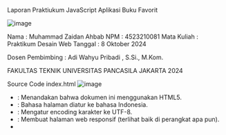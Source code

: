 Laporan Praktiukum JavaScript
Aplikasi Buku Favorit

![image](https://github.com/user-attachments/assets/2f5e16f0-9fc3-44f8-9cfd-26c5b4e071de)

Nama         : Muhammad Zaidan Ahbab
NPM          : 4523210081
Mata Kuliah  : Praktikum Desain Web
Tanggal      : 8 Oktober 2024

Dosen Pembimbing :
Adi Wahyu Pribadi , S.Si., M.Kom.

FAKULTAS TEKNIK
UNIVERSITAS PANCASILA
JAKARTA
2024

Source Code index.html
![image](https://github.com/user-attachments/assets/5d96d055-f2d3-4115-93b8-68a1e7b56e8e)
  - <!DOCTYPE>    : Menandakan bahwa dokumen ini menggunakan HTML5.
  - <html lang>   : Bahasa halaman diatur ke bahasa Indonesia.
  - <meta charset>: Mengatur encoding karakter ke UTF-8.
  - <meta>        : Membuat halaman web responsif (terlihat baik di perangkat apa pun).
  - <title>       : Menentukan judul yang ditampilkan di tab browser."

![image](https://github.com/user-attachments/assets/3f7a5f4a-4d6c-4f89-b1f4-a7e5d5148291)
   - "<h1>: Judul utama halaman.
   1 Input Nama Pengguna:
     - Form input untuk pengguna memasukkan nama mereka dengan <input> dan tombol Simpan Nama untuk menyimpan nama. Nama ini nantinya akan ditampilkan dengan tag <h3>.

   2 Form Tambah Buku:
     - Formulir untuk menambah buku baru dengan 3 input: judul, penulis, dan tahun terbit. Ada juga tombol Tambah Buku untuk mengirim data.

   3 Daftar Buku:
     - Bagian untuk menampilkan buku yang sudah ditambahkan pengguna. Konten akan muncul di dalam <div id="daftar-buku'>.

   4 Buku Favorit:
     - Bagian ini digunakan untuk menampilkan buku-buku yang sudah ditandai sebagai favorit. Konten favorit muncul dalam <div id="buku-favorit'>.

   - <script src="script.js"></script>: Menghubungkan file JavaScript (script.js) yang mengatur logika aplikasi. 

Source Code script.js
// Definisi Class Buku
![image](https://github.com/user-attachments/assets/57fcd826-edd9-4bdd-ad87-7f170240866e)
  - Ini adalah template untuk membuat objek buku dengan informasi judul, penulis, dan tahun. 
  - Fungsi tampilkanInfo() mengembalikan informasi buku dalam format teks.

![image](https://github.com/user-attachments/assets/a36fbe72-00f4-418f-8197-245a82df2c26)

![image](https://github.com/user-attachments/assets/470018af-232e-46c6-9875-c64ad582167a)
  - Menambahkan buku baru berdasarkan input dari formulir (judul, penulis, tahun). 
  - Setelah validasi, buku disimpan ke daftar dan diperbarui di layar.

![image](https://github.com/user-attachments/assets/386a6585-bf88-4253-ae1e-49c8d0152838)
  - Menampilkan semua buku yang ada di daftar daftarBuku ke dalam elemen HTML (div daftar-buku).
  - Setiap buku disertai tombol "Tambah ke Favorit".

![image](https://github.com/user-attachments/assets/9331508f-6775-4058-bb2c-753f1efb08c7)
  - Memasukkan buku ke daftar favorit jika belum ada.
  - Jika buku sudah ada di favorit, menampilkan peringatan.
   
![image](https://github.com/user-attachments/assets/132cd184-2889-4e1e-a3ef-ab7623399e81)
  - Menampilkan buku yang ditandai sebagai favorit ke div buku-favorit, beserta tombol untuk menghapus dari favorit.

![image](https://github.com/user-attachments/assets/0acb9872-2a9f-4bf6-8a06-2c6da152cc9f)
  - Menghapus buku dari daftar favorit, memperbarui tampilan dan local storage.

![image](https://github.com/user-attachments/assets/c8734685-3266-4b5c-86fa-782d3c47ec00)
  - Menyimpan daftar buku atau favorit ke local storage agar tetap ada meski halaman direfresh.

![image](https://github.com/user-attachments/assets/5b5ab35f-7158-4715-8f6d-5951e1844545)
  - Menampilkan nama pengguna yang sebelumnya disimpan di session storage.

![image](https://github.com/user-attachments/assets/3bd3d8df-ddc3-492d-83d7-26196c8fad64)
  - Ketika halaman dimuat, mengambil daftar buku dan favorit dari local storage dan menampilkannya, serta menampilkan nama pengguna jika ada.

Source Code styles.css
![image](https://github.com/user-attachments/assets/0961685e-99a8-4ade-a48e-8fa442bd7a7a)


Uji Coba
1.	Buka index.html di browser
   ![image](https://github.com/user-attachments/assets/d6a70daf-0bf2-4234-bafd-c4984d5773ff)

2.	Tambahkan beberapa buku.
   ![image](https://github.com/user-attachments/assets/c2fae915-bf5c-4310-9735-387f5d118196)

3.	Tandai beberapa buku sebagai favorit
   ![image](https://github.com/user-attachments/assets/33e800f1-634e-42a6-9bb8-7d9b186ad1a9)
  	
4.	Refresh halaman dan pastikan buku favorit tetap ada
   ![image](https://github.com/user-attachments/assets/9273cd5c-8bf3-458c-acc1-0d5382269bc3)
  	
5.	Masukkan nama pengguna dan pastikan nama tersebut ditampilkan
   ![image](https://github.com/user-attachments/assets/0d70f5b8-d12b-4732-b435-acc576a511ba)

6.	Tutup tab atau browser, lalu buka kembali dan cek apakah nama pengguna masih ada (seharusnya tidak, karena menggunakan session storage)
   ![image](https://github.com/user-attachments/assets/ddf8a580-77d6-4fe1-b176-85c02b49b7ce)


Kesimpulan
Aplikasi ini merupakan Aplikasi Buku Favorit yang dibuat menggunakan HTML, CSS, dan JavaScript. Fungsinya memungkinkan pengguna untuk menambah buku ke dalam daftar, menandai buku favorit, serta menyimpan data tersebut ke Local Storage, sehingga data tetap ada meskipun halaman di-refresh. Pengguna juga dapat memasukkan nama mereka yang disimpan di Session Storage dan ditampilkan dalam bentuk salam personal di halaman.
